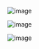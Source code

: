 ![image](https://user-images.githubusercontent.com/37106871/147412293-2a8d0e57-3c0c-4a61-91d0-edd73dd0d6c4.png)

![image](https://user-images.githubusercontent.com/37106871/147412302-1495be45-71f6-4896-86dc-970248a900ef.png)

![image](https://user-images.githubusercontent.com/37106871/147412304-ea6a1ad5-3ab6-4bed-a25d-d82ac410a945.png)

